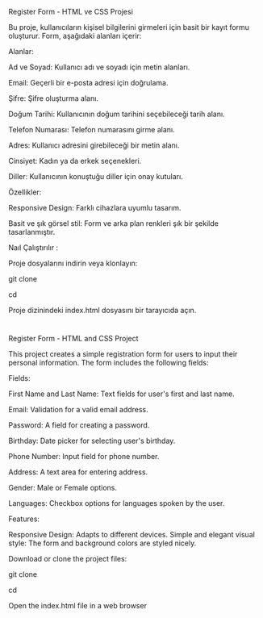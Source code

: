 Register Form - HTML ve CSS Projesi

Bu proje, kullanıcıların kişisel bilgilerini girmeleri için basit bir kayıt formu oluşturur. Form, aşağıdaki alanları içerir:

Alanlar:

Ad ve Soyad: Kullanıcı adı ve soyadı için metin alanları. 

Email: Geçerli bir e-posta adresi için doğrulama.  

Şifre: Şifre oluşturma alanı.

Doğum Tarihi: Kullanıcının doğum tarihini seçebileceği tarih alanı.

Telefon Numarası: Telefon numarasını girme alanı.

Adres: Kullanıcı adresini girebileceği bir metin alanı.

Cinsiyet: Kadın ya da erkek seçenekleri.

Diller: Kullanıcının konuştuğu diller için onay kutuları.


Özellikler:

Responsive Design: Farklı cihazlara uyumlu tasarım.

Basit ve şık görsel stil: Form ve arka plan renkleri şık bir şekilde tasarlanmıştır.

Naıl Çalıştırılır :

Proje dosyalarını indirin veya klonlayın:

git clone <proje-linki>

cd <proje-dizini>

Proje dizinindeki index.html dosyasını bir tarayıcıda açın.

# 

Register Form - HTML and CSS Project


This project creates a simple registration form for users to input their personal information. 
The form includes the following fields:


Fields:

First Name and Last Name: Text fields for user's first and last name.

Email: Validation for a valid email address.

Password: A field for creating a password.

Birthday: Date picker for selecting user's birthday.

Phone Number: Input field for phone number.

Address: A text area for entering address.

Gender: Male or Female options.

Languages: Checkbox options for languages spoken by the user.


Features:

Responsive Design: Adapts to different devices.
Simple and elegant visual style: The form and background colors are styled nicely.


Download or clone the project files:

git clone <project-link>

cd <project-directory>

Open the index.html file in a web browser
